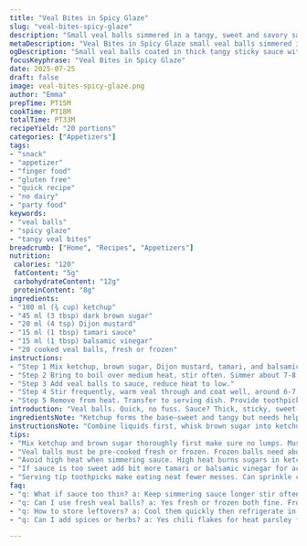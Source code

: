 ```yaml
---
title: "Veal Bites in Spicy Glaze"
slug: "veal-bites-spicy-glaze"
description: "Small veal balls simmered in a tangy, sweet and savory sauce. Uses ketchup, brown sugar, Dijon mustard, tamari, and a splash of balsamic vinegar for complexity. Sauce reduced till thick. Veal pieces warmed through, coated, served with toothpicks. Quick snack or party starter. Simple ingredients, short cook. No dairy, eggs, nuts. Balanced sweet and umami notes. Sticky texture, easy to eat. Great hot or warm."
metaDescription: "Veal Bites in Spicy Glaze small veal balls simmered in thick tangy sauce with ketchup brown sugar Dijon mustard tamari and balsamic vinegar sticky coated snack."
ogDescription: "Small veal balls coated in thick tangy sticky sauce with ketchup brown sugar Dijon and tamari quick warm snack finger food for gatherings or casual bites."
focusKeyphrase: "Veal Bites in Spicy Glaze"
date: 2025-07-25
draft: false
image: veal-bites-spicy-glaze.png
author: "Emma"
prepTime: PT15M
cookTime: PT18M
totalTime: PT33M
recipeYield: "20 portions"
categories: ["Appetizers"]
tags:
- "snack"
- "appetizer"
- "finger food"
- "gluten free"
- "quick recipe"
- "no dairy"
- "party food"
keywords:
- "veal balls"
- "spicy glaze"
- "tangy veal bites"
breadcrumb: ["Home", "Recipes", "Appetizers"]
nutrition: 
 calories: "120"
 fatContent: "5g"
 carbohydrateContent: "12g"
 proteinContent: "8g"
ingredients:
- "180 ml (¾ cup) ketchup"
- "45 ml (3 tbsp) dark brown sugar"
- "20 ml (4 tsp) Dijon mustard"
- "15 ml (1 tbsp) tamari sauce"
- "15 ml (1 tbsp) balsamic vinegar"
- "20 cooked veal balls, fresh or frozen"
instructions:
- "Step 1 Mix ketchup, brown sugar, Dijon mustard, tamari, and balsamic vinegar in a saucepan."
- "Step 2 Bring to boil over medium heat, stir often. Simmer about 7-8 minutes until sauce thickens slightly."
- "Step 3 Add veal balls to sauce, reduce heat to low."
- "Step 4 Stir frequently, warm veal through and coat well, around 6-7 minutes."
- "Step 5 Remove from heat. Transfer to serving dish. Provide toothpicks for easy eating."
introduction: "Veal balls. Quick, no fuss. Sauce? Thick, sticky, sweet-sour tang. Not just ketchup and sugar — add tang from balsamic, deep umami from tamari, sharpness of Dijon mustard. A bit more brown sugar for extra caramel notes. Easy to make in under 35 minutes in total. Perfect finger food for gatherings or a casual snack. No dairy or eggs, so simple. Frozen or fresh balls? Either works, just time accordingly. Sauce reduces gently to coat each bite. Hot or slightly cooled, both tasty. Versatile, simple, no fuss prep. Bite-sized delight, messy fingers optional but recommended. Punchy flavor, sweet hints, a little acidity to balance, sticky texture clinging tight. Ready fast when you need snacks."
ingredientsNote: "Ketchup forms the base—sweet and tangy but needs help. Brown sugar thickens, adds caramel undertones, use dark for depth. Dijon mustard replaces plain mustard for sharpness. Tamari swaps soy sauce, gluten-free with richer notes. Balsamic vinegar gives sharp acid bite, subtle complexity missing in Worcestershire. Veal balls should be pre-cooked, fresh or frozen both fine. Frozen needs a few more minutes warming in sauce. Adjust sugar or vinegar to taste; thicker sauce sticks better but can get too sweet. Measure liquids carefully. No dairy, eggs, nuts here so safe for many diets. Toothpicks handy to serve, keeps it easy and neat. Could toss parsley flakes or chili flakes for heat and color if you want. Keep sauce simmering gently, not boiling hard to prevent burning."
instructionsNote: "Combine liquids first, whisk brown sugar into ketchup thoroughly. Medium heat best; quick boil then slow simmer. Watch sauce, stir often to stop crusting on pan base. Seven to eight minutes to thicken but don’t make syrupy. When thick enough to coat back of spoon, add veal balls immediately. Lower heat. Stir every couple minutes so all balls get sauce coverage, warm through fully. Frozen balls add two extra minutes. Sauce should cling, glossy and sticky. Turn off heat just before balls dry out. Serve immediately or keep warm. Toothpicks make finger food simple. Keep in mind sauce thickens slightly on cooling, reheat gently if needed. No need for overcooking veal balls; heat and coat. Can be doubled easily for bigger groups. Cleanup easy with nonstick pan or soak immediately after."
tips:
- "Mix ketchup and brown sugar thoroughly first make sure no lumps. Mustard adds sharp punch so measure carefully. Tamari is salty so taste sauce at simmer stage before adding veal. Sauce thickens after 7-8 minutes keep stirring avoid burning bottom. If sauce too thin keep simmering but watch close thick sauce clings better. Balsamic vinegar adds acid balance. Adjust sugar and vinegar in small increments. Sauce should coat spoon thick but not syrup. Use medium heat quick bring to boil then reduce."
- "Veal balls must be pre-cooked fresh or frozen. Frozen balls need about 2 minutes extra warming in sauce. Lower heat to low once balls added prevent drying out. Stir often so every ball coated evenly. Sticky texture achieved by coating all sides well in reduced sauce. Remove from heat as soon as balls are heated through do not overcook. Toothpicks essential for serving easy handling. Serve hot or warm sauce thickens more as cools reheat gently if needed."
- "Avoid high heat when simmering sauce. High heat burns sugars in ketchup and brown sugar making bitter taste. Use nonstick or heavy-bottom pan for even heat distribution. When stirring sauce scrape bottom thoroughly but avoid splashing. If sauce gets too thick thin with splash water or more balsamic vinegar but cautiously. If sauce thin add a pinch more brown sugar then simmer again. Sauce viscosity important for sticky coating. Keep eye on sauce as it reduces suddenly can become pasty."
- "If sauce is too sweet add bit more tamari or balsamic vinegar for acidic and umami balance. Dijon mustard provides sharpness help cut sweetness. Avoid substituting with plain mustard as flavor mildness changes result. Brown sugar dark preferred for deeper caramel flavor lighter can be used but flavor less pronounced. Adjust amount sugar and mustard to your taste but keep measured liquids as base. Use good quality balsamic for best acid bite. Tamari gluten-free so great substitute for soy sauce if needed."
- "Serving tip toothpicks make eating neat fewer messes. Can sprinkle chili flakes or chopped parsley for heat or color but optional. Sauce thickens on standing so coat veal balls last minute before serving. Double recipe for larger groups scale liquids evenly. Clean pan immediately after cooking sticky sauce is stubborn. Can keep veal bites warm covered low heat but sauce thickens further so stir occasionally. Frozen veal balls separate before adding to avoid clumping. Use small saucepan for quick sauce heating."
faq:
- "q: What if sauce too thin? a: Keep simmering sauce longer stir often monitor thickness. Add small amounts more brown sugar if needed. Splash water or balsamic if thickens too fast. Watch closely. Adjust patiently. Not rushed."
- "q: Can I use fresh veal balls? a: Yes fresh or frozen both fine. Frozen takes 2 minutes extra warming in sauce. Fresh heating faster avoid overcooking keep low heat once added. Stir to coat fully. Timing matters do not rush."
- "q: How to store leftovers? a: Cool them quickly then refrigerate in airtight container. Can keep up to 3 days. Reheat gently to avoid drying out sauce. Sauce thickens on cooling add splash water if too stiff. Not recommended freezing after cooking."
- "q: Can I add spices or herbs? a: Yes chili flakes for heat parsley for color works well. Add after sauce thickened or as garnish. Keep base simple so additions highlight not overpower. Herbs best fresh added just before serving."

---
```

